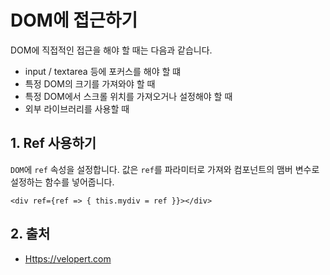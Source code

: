 # DOM에 접근하기

DOM에 직접적인 접근을 해야 할 때는 다음과 같습니다.

- input / textarea 등에 포커스를 해야 할 떄
- 특정 DOM의 크기를 가져와야 할 때
- 특정 DOM에서 스크롤 위치를 가져오거나 설정해야 할 때
- 외부 라이브러리를 사용할 때

## 1. Ref 사용하기

`DOM`에 `ref` 속성을 설정합니다. 값은 `ref`를 파라미터로 가져와 컴포넌트의 맴버 변수로 설정하는 함수를 넣어줍니다.

```JSX
<div ref={ref => { this.mydiv = ref }}></div>
```

## 2. 출처

- [Https://velopert.com](https://velopert.com/1148)
